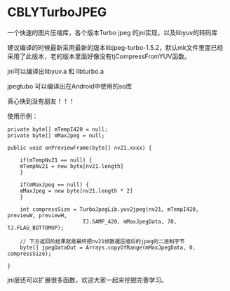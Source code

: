 # CBLYTurboJPEG
一个快速的图片压缩库，各个版本Turbo jpeg 的jni实现，以及libyuv的转码库

建议编译的时候最新采用最新的版本libjpeg-turbo-1.5.2，默认mk文件里面已经采用了此版本，老的版本里面好像没有tjCompressFromYUV函数。


jni可以编译出libyuv.a 和 libturbo.a

jpegtubo 可以编译出在Android中使用的so库

真心快到没有朋友！！！

使用示例：
```
private byte[] mTempI420 = null;
private byte[] mMaxJpeg = null;

public void onPreviewFrame(byte[] nv21,xxxx) {

    if(mTempNv21 == null) {
	mTempNv21 = new byte[nv21.length]
    }

    if(mMaxJpeg == null) {
	mMaxJpeg = new byte[nv21.length * 2]
    }

    int compressSize = TurboJpegLib.yuv2jpeg(nv21, mTempI420, previewW, previewH, 
						TJ.SAMP_420, mMaxJpegData, 70, TJ.FLAG_BOTTOMUP);
     
    // 下方返回的结果就是最终把nv21帧数据压缩后的jpeg的二进制字节
    byte[] jpegDataOut = Arrays.copyOfRange(mMaxJpegData, 0, compressSize);

}
```
jni层还可以扩展很多函数，欢迎大家一起来挖掘完善学习。


